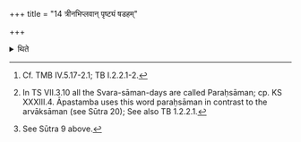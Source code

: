 +++
title = "14 त्रीनभिप्लवान् पृष्ट्यं षडहम्"

+++

<details><summary>थिते</summary>

14. Three Abhiplava-six-day-rites; one Pr̥ṣṭhya-six-day rite, Abhijit-Agniṣṭoma, three Ukthyas or Agniṣṭomas[^1] of Paraḥsāman-type;[^2] (then) the two days which remain reserved.[^3]  

[^1]: Cf. TMB IV.5.17-2.1; TB I.2.2.1-2.  

[^2]: In TS VII.3.10 all the Svara-sāman-days are called Paraḥsāman; 
cp. KS XXXIII.4. Āpastamba uses this word paraḥsāman in contrast to the arvāksāman (see Sūtra 20); See also TB 1.2.2.1.  

[^3]: See Sūtra 9 above.  

</details>
